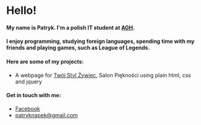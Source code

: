 # Hello!

#### My name is Patryk. I'm a polish IT student at [AGH](https://www.agh.edu.pl).
#### I enjoy programming, studying foreign languages, spending time with my friends and playing games, such as League of Legends.

#### Here are some of my projects:
* A webpage for [Twój Styl Żywiec](https://twojstylzywiec.pl), Salon Piękności using plain html, css and jquery


#### Get in touch with me:
* [Facebook](https://www.facebook.com/patryk.knapek.1)
* <patryknapek@gmail.com>
